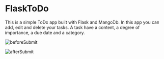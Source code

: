 # FlaskToDo

This is a simple ToDo app built with Flask and MangoDb.
In this app you can add, edit and delete your tasks.
A task have a content, a degree of importance, a due date and a category.

![beforeSubmit](https://user-images.githubusercontent.com/96181049/232626805-e9e5a3b5-3417-4441-8c10-c5a40de39f2a.png)

![afterSubmit](https://user-images.githubusercontent.com/96181049/232626829-6d8e8645-d2bb-40a2-ba52-9dc7d69e95fd.png)
